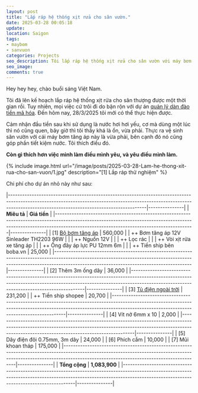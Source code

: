 ```yaml
---
layout: post
title: "Lắp ráp hệ thống xịt rửa cho sân vườn."
date: 2025-03-28 00:05:18
update:
location: Saigon
tags:
- maybom
- sanvuon
categories: Projects
seo_description: Tôi lắp ráp hệ thống xịt rửa cho sân vườn với máy bơm đôi 12V 96W Sinleader TH2203
seo_image:
comments: true
---
```


Hey hey hey, chào buổi sáng Việt Nam.

Tôi đã lên kế hoạch lắp ráp hệ thống xịt rửa cho sân thượng được một thời gian rồi. Tuy nhiên,
mọi việc cứ trôi đi do bận rộn với dự án [quản lý dàn đào tiền mã hóa](https://github.com/nguyenvinhlinh/Mining-Rig-Monitor). Đến hôm nay, 28/3/2025 tôi mới có thể thực hiện được.

Cảm nhận đầu tiền sau khi sử dụng là nước hơi hơi yếu, cơ mà dùng một lúc thì nó cũng quen, bây giờ thì tôi thấy khá là ổn, vừa phải.
Thực ra vệ sinh sân vườn với cái máy bơm tăng áp này là vừa phải, bên cạnh đó nó cũng góp phần tiết kiệm nước. Tôi thích điều đó.

**Còn gì thích hơn việc mình làm điều mình yêu, và yêu điều mình làm.**

{% include image.html url="/image/posts/2025-03-28-Lam-he-thong-xit-rua-cho-san-vuon/1.jpg" description="[1] Lắp ráp thử nghiệm" %}

Chi phí cho dự án nhỏ này như sau:

|----------------------------------------------------------------------------------------------------------------------------------------------------------------------------------------------------------------------|---------------|
| **Miêu tả**                                                                                                                                                                                                          | **Giá tiền**  |
|----------------------------------------------------------------------------------------------------------------------------------------------------------------------------------------------------------------------|---------------|
| [1] [Bộ bơm tăng áp](https://boba.vn/may-bom-tang-ap-mini/bo-may-bom-rua-may-lanh-12V-96W)                                                                                                                           | 560,000       |
| ++ Bơm tăng áp 12V Sinleader TH2203 96W                                                                                                                                                                              |               |
| ++ Nguồn 12V                                                                                                                                                                                                         |               |
| ++ Lọc rác                                                                                                                                                                                                           |               |
| ++ Vòi xịt rửa xe tăng áp                                                                                                                                                                                            |               |
| ++ Ống đây áp lực PU 12mm 6m                                                                                                                                                                                         |               |
| ++ Tiền ship bên boba.vn                                                                                                                                                                                             | 25,000        |
|----------------------------------------------------------------------------------------------------------------------------------------------------------------------------------------------------------------------|---------------|
| [2] Thêm 3m ống dây                                                                                                                                                                                                  | 36,000        |
|----------------------------------------------------------------------------------------------------------------------------------------------------------------------------------------------------------------------|---------------|
| [3] [Tủ điện ngoài trời](https://shopee.vn/V%E1%BB%8F-t%E1%BB%A7-%C4%91i%E1%BB%87n-nh%E1%BB%B1a-ABS-S%E1%BB%AD-d%E1%BB%A5ng-ngo%C3%A0i-tr%E1%BB%9Di-trong-nh%C3%A0-hi%E1%BB%87u-qu%E1%BA%A3-i.647665614.25060291933) | 231,200       |
| ++ Tiền ship shopee                                                                                                                                                                                                  | 20,700        |
|----------------------------------------------------------------------------------------------------------------------------------------------------------------------------------------------------------------------|---------------|
| [4] Vít nở 6mm x 10                                                                                                                                                                                                  | 2,000         |
|----------------------------------------------------------------------------------------------------------------------------------------------------------------------------------------------------------------------|---------------|
| [5] Dây điện đôi 0.75mm, 3m dây                                                                                                                                                                                      | 24,000        |
| [6] Phích cắm                                                                                                                                                                                                        | 10,000        |
| [7] Mũi khoan tháp                                                                                                                                                                                                   | 175,000       |
|----------------------------------------------------------------------------------------------------------------------------------------------------------------------------------------------------------------------|---------------|
| **Tổng cộng**                                                                                                                                                                                                        | **1,083,900** |
|----------------------------------------------------------------------------------------------------------------------------------------------------------------------------------------------------------------------|---------------|
